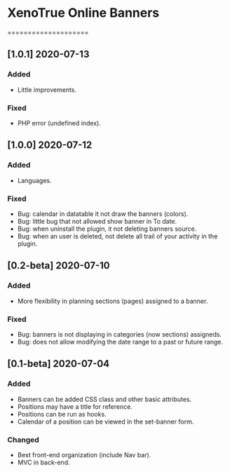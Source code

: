 # XenoTrue Online Banners
====================

## [1.0.1] 2020-07-13

### Added

- Little improvements.

### Fixed

- PHP error (undefined index).

## [1.0.0] 2020-07-12

### Added

- Languages.

### Fixed

- Bug: calendar in datatable it not draw the banners (colors).
- Bug: little bug that not allowed show banner in To date.
- Bug: when uninstall the plugin, it not deleting banners source.
- Bug: when an user is deleted, not delete all trail of your activity in the plugin.

## [0.2-beta] 2020-07-10

### Added

- More flexibility in planning sections (pages) assigned to a banner.

### Fixed

- Bug: banners is not displaying in categories (now sections) assigneds.
- Bug: does not allow modifying the date range to a past or future range.

## [0.1-beta] 2020-07-04

### Added

- Banners can be added CSS class and other basic attributes.
- Positions may have a title for reference.
- Positions can be run as hooks.
- Calendar of a position can be viewed in the set-banner form.

### Changed

- Best front-end organization (include Nav bar).
- MVC in back-end.